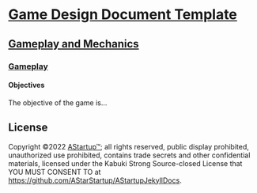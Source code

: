 # [Game Design Document Template](../../)

## [Gameplay and  Mechanics](../)

### [Gameplay](./)

#### Objectives

The objective of the game is...

## License

Copyright ©2022 [AStartup™](https://astartup.net); all rights reserved, public display prohibited, unauthorized use prohibited, contains trade secrets and other confidential materials, licensed under the Kabuki Strong Source-closed License that YOU MUST CONSENT TO at <https://github.com/AStarStartup/AStartupJekyllDocs>.
